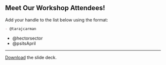 ## Meet Our Workshop Attendees!

Add your handle to the list below using the format:

```md
- @tarajcarman
```

- @hectorsector
- @psitsApril

---

[Download](nicar.pdf) the slide deck.
